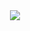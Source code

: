 
<div align="center">
  <img src="https://i.giphy.com/media/v1.Y2lkPTc5MGI3NjExeXYza2ZqdW4zb2hxcnhvdGIybDBkenZsM3gydGlnZGFwMnpiMGdiayZlcD12MV9pbnRlcm5hbF9naWZfYnlfaWQmY3Q9Zw/jPGO7pGfA0DYYjk8D5/giphy.gif">
</div>
